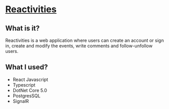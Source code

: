 # [Reactivities](https://asp89-reactivities.herokuapp.com/)
## What is it?
Reactivities is a web application where users can create an account or sign in, create and modify the events, write comments and follow-unfollow users.
## What I used?
* React Javascript
* Typescript
* DotNet Core 5.0
* PostgresSQL
* SignalR
